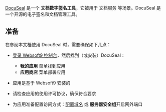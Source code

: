 [DocuSeal]() 是一个 **文档数字签名工具**，它被用于 文档服务  等场景。DocuSeal 是一个开源的电子签名和文档管理工具。



## 准备

在参阅本文档使用 DocuSeal 时，需要确保如下几点：

- [登录 Websoft9 控制台](./login-console)，然后找到（或安装）DocuSeal：
  - **我的应用** 菜单找到应用 
  - **应用商店** 菜单部署应用

- 应用是基于 Websoft9 安装的

- 请检查应用的使用许可协议，确保符合要求


- 为应用准备配置访问方式：[配置域名](./domain-set) 或 **服务器安全组**开启网外端口